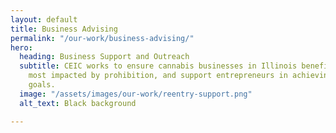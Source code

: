 ```yaml
---
layout: default
title: Business Advising
permalink: "/our-work/business-advising/"
hero:
  heading: Business Support and Outreach
  subtitle: CEIC works to ensure cannabis businesses in Illinois benefit the communities
    most impacted by prohibition, and support entrepreneurs in achieving their business
    goals.
  image: "/assets/images/our-work/reentry-support.png"
  alt_text: Black background

---
```

